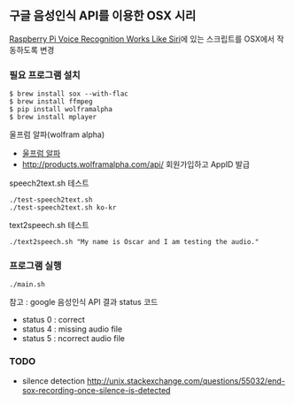 
## 구글 음성인식 API를 이용한 OSX 시리 

[Raspberry Pi Voice Recognition Works Like
Siri](http://blog.oscarliang.net/raspberry-pi-voice-recognition-works-like-siri/)에 있는 스크립트를 OSX에서 작동하도록 변경

### 필요 프로그램 설치

```
$ brew install sox --with-flac
$ brew install ffmpeg
$ pip install wolframalpha
$ brew install mplayer
```

울프럼 알파(wolfram alpha)

- [울프럼
  알파](http://ko.wikipedia.org/wiki/%EC%9A%B8%ED%94%84%EB%9F%BC_%EC%95%8C%ED%8C%8C)
- http://products.wolframalpha.com/api/ 회원가입하고 AppID 발급 


speech2text.sh 테스트

```
./test-speech2text.sh 
./test-speech2text.sh ko-kr
```

text2speech.sh 테스트

```
./text2speech.sh "My name is Oscar and I am testing the audio."
```

### 프로그램 실행

```
./main.sh
```

참고 : google 음성인식 API 결과 status 코드 

- status 0 : correct  
- status 4 : missing audio file  
- status 5 : ncorrect audio file 


### TODO 

- silence detection
http://unix.stackexchange.com/questions/55032/end-sox-recording-once-silence-is-detected

